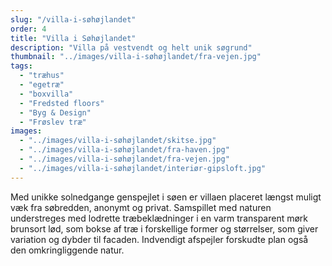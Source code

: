 ```yaml
---
slug: "/villa-i-søhøjlandet"
order: 4
title: "Villa i Søhøjlandet"
description: "Villa på vestvendt og helt unik søgrund"
thumbnail: "../images/villa-i-søhøjlandet/fra-vejen.jpg"
tags:
  - "træhus"
  - "egetræ"
  - "boxvilla"
  - "Fredsted floors"
  - "Byg & Design"
  - "Frøslev træ"
images:
  - "../images/villa-i-søhøjlandet/skitse.jpg"
  - "../images/villa-i-søhøjlandet/fra-haven.jpg"
  - "../images/villa-i-søhøjlandet/fra-vejen.jpg"
  - "../images/villa-i-søhøjlandet/interiør-gipsloft.jpg"
---
```


Med unikke solnedgange genspejlet i søen er villaen placeret længst muligt væk fra søbredden, anonymt og privat. Samspillet med naturen understreges med lodrette træbeklædninger i en varm transparent mørk brunsort lød, som bokse af træ i forskellige former og størrelser, som giver variation og dybder til facaden. Indvendigt afspejler forskudte plan også den omkringliggende natur.

